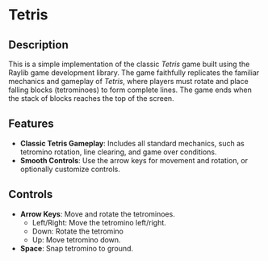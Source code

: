# Tetris

## Description
This is a simple implementation of the classic *Tetris* game built using the Raylib game development library. The game faithfully replicates the familiar mechanics and gameplay of *Tetris*, where players must rotate and place falling blocks (tetrominoes) to form complete lines. The game ends when the stack of blocks reaches the top of the screen.

## Features

- **Classic Tetris Gameplay**: Includes all standard mechanics, such as tetromino rotation, line clearing, and game over conditions.
- **Smooth Controls**: Use the arrow keys for movement and rotation, or optionally customize controls.

## Controls

- **Arrow Keys**: Move and rotate the tetrominoes.
  - Left/Right: Move the tetromino left/right.
  - Down: Rotate the tetromino
  - Up: Move tetromino down.
- **Space**: Snap tetromino to ground.